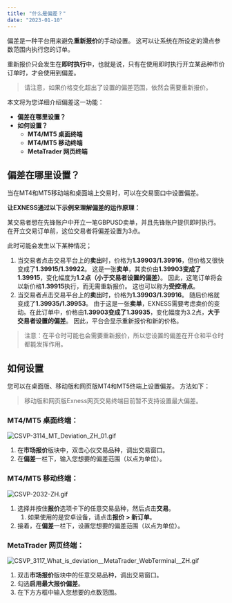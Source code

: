 ```yaml
---
title: "什么是偏差？"
date: "2023-01-10"
---
```


偏差是一种平台用来避免**重新报价**的手动设置。 这可以让系统在所设定的滑点参数范围内执行您的订单。

重新报价只会发生在**即时执行**中，也就是说，只有在使用即时执行开立某品种市价订单时，才会使用到偏差。

> 请注意，如果价格变化超出了设置的偏差范围，依然会需要重新报价。

本文将为您详细介绍偏差这一功能：

- **偏差在哪里设置？**
- **如何设置？**
    - **MT4/MT5 桌面终端**
    - **MT4/MT5 移动终端**
    - **MetaTrader 网页终端**

## **偏差在哪里设置？**

当在MT4和MT5移动端和桌面端上交易时，可以在交易窗口中设置偏差。

**让EXNESS通过以下示例来理解偏差的运作原理：**

某交易者想在先锋账户中开立一笔GBPUSD卖单，并且先锋账户提供即时执行。 在开立交易订单前，这位交易者将偏差设置为3点。

此时可能会发生以下某种情况；

1. 当交易者点击交易平台上的**卖出**时，价格为**1.39903/1.39916**，但价格又很快变成了**1.39915/1.39922**。 这是一张**卖单**，其卖价由**1.39903变成了1.39915**，变化幅度为**1.2点（小于交易者设置的偏差）**。 因此，这笔订单将会以新价格**1.39915**执行，而无需重新报价。 这也可以称为**受控滑点**。
2. 当交易者点击交易平台上的**卖出**时，价格为**1.39903/1.39916**。 随后价格就变成了**1.39935/1.39953**。 由于这是一张**卖单**，EXNESS需要考虑卖价的变动。在此订单中，价格由**1.39903变成了1.39935**，变化幅度为3.2点，**大于交易者设置的偏差**。 因此，平台会显示重新报价和新的价格。

> 注意：在平仓时可能也会需要重新报价，所以您设置的偏差在开仓和平仓时都能发挥作用。

## **如何设置**

您可以在桌面版、移动版和网页版MT4和MT5终端上设置偏差。 方法如下：

> 移动版和网页版Exness网页交易终端目前暂不支持设置最大偏差。

### MT4/MT5 桌面终端：

![CSVP-3114_MT_Deviation_ZH_01.gif](https://get.exness.help/hc/article_attachments/7109742554258/CSVP-3114_MT_Deviation_ZH_01.gif)

1. 在**市场报价**版块中，双击心仪交易品种，调出交易窗口。
2. 在**偏差**一栏下，输入您想要的偏差范围（以点为单位）。

### MT4/MT5 移动终端：

![CSVP-2032-ZH.gif](https://get.exness.help/hc/article_attachments/4404736705810/CSVP-2032-ZH.gif)

1. 选择并按住**报价**选项卡下的任意交易品种，然后点击**交易**。
    1. 如果使用的是安卓设备，请点击**报价 > 新订单**。
2. 接着，在**偏差**一栏下，设置您想要的偏差范围（以点为单位）。

### MetaTrader 网页终端：

![CSVP_3117_What_is_deviation__MetaTrader_WebTerminal__ZH.gif](https://get.exness.help/hc/article_attachments/7109735172754/CSVP_3117_What_is_deviation__MetaTrader_WebTerminal__ZH.gif)

1. 双击**市场报价**版块中的任意交易品种，调出交易窗口。
2. 勾选**启用最大报价偏差**。
3. 在下方方框中输入您想要的点数范围。
